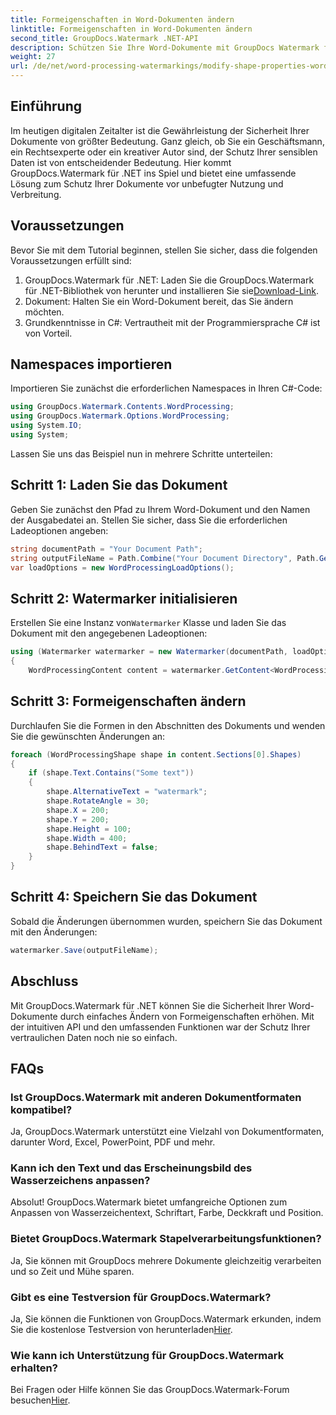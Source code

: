 ```yaml
---
title: Formeigenschaften in Word-Dokumenten ändern
linktitle: Formeigenschaften in Word-Dokumenten ändern
second_title: GroupDocs.Watermark .NET-API
description: Schützen Sie Ihre Word-Dokumente mit GroupDocs Watermark für .NET. Ändern Sie die Formeigenschaften ganz einfach, um die Sicherheit zu erhöhen.
weight: 27
url: /de/net/word-processing-watermarkings/modify-shape-properties-word-docs/
---
```

## Einführung
Im heutigen digitalen Zeitalter ist die Gewährleistung der Sicherheit Ihrer Dokumente von größter Bedeutung. Ganz gleich, ob Sie ein Geschäftsmann, ein Rechtsexperte oder ein kreativer Autor sind, der Schutz Ihrer sensiblen Daten ist von entscheidender Bedeutung. Hier kommt GroupDocs.Watermark für .NET ins Spiel und bietet eine umfassende Lösung zum Schutz Ihrer Dokumente vor unbefugter Nutzung und Verbreitung.
## Voraussetzungen
Bevor Sie mit dem Tutorial beginnen, stellen Sie sicher, dass die folgenden Voraussetzungen erfüllt sind:
1.  GroupDocs.Watermark für .NET: Laden Sie die GroupDocs.Watermark für .NET-Bibliothek von herunter und installieren Sie sie[Download-Link](https://releases.groupdocs.com/Watermark/net/).
2. Dokument: Halten Sie ein Word-Dokument bereit, das Sie ändern möchten.
3. Grundkenntnisse in C#: Vertrautheit mit der Programmiersprache C# ist von Vorteil.

## Namespaces importieren
Importieren Sie zunächst die erforderlichen Namespaces in Ihren C#-Code:
```csharp
using GroupDocs.Watermark.Contents.WordProcessing;
using GroupDocs.Watermark.Options.WordProcessing;
using System.IO;
using System;
```
Lassen Sie uns das Beispiel nun in mehrere Schritte unterteilen:
## Schritt 1: Laden Sie das Dokument
Geben Sie zunächst den Pfad zu Ihrem Word-Dokument und den Namen der Ausgabedatei an. Stellen Sie sicher, dass Sie die erforderlichen Ladeoptionen angeben:
```csharp
string documentPath = "Your Document Path";
string outputFileName = Path.Combine("Your Document Directory", Path.GetFileName(documentPath));
var loadOptions = new WordProcessingLoadOptions();
```
## Schritt 2: Watermarker initialisieren
Erstellen Sie eine Instanz von`Watermarker` Klasse und laden Sie das Dokument mit den angegebenen Ladeoptionen:
```csharp
using (Watermarker watermarker = new Watermarker(documentPath, loadOptions))
{
    WordProcessingContent content = watermarker.GetContent<WordProcessingContent>();
```
## Schritt 3: Formeigenschaften ändern
Durchlaufen Sie die Formen in den Abschnitten des Dokuments und wenden Sie die gewünschten Änderungen an:
```csharp
foreach (WordProcessingShape shape in content.Sections[0].Shapes)
{
    if (shape.Text.Contains("Some text"))
    {
        shape.AlternativeText = "watermark";
        shape.RotateAngle = 30;
        shape.X = 200;
        shape.Y = 200;
        shape.Height = 100;
        shape.Width = 400;
        shape.BehindText = false;
    }
}
```
## Schritt 4: Speichern Sie das Dokument
Sobald die Änderungen übernommen wurden, speichern Sie das Dokument mit den Änderungen:
```csharp
watermarker.Save(outputFileName);
```
## Abschluss
Mit GroupDocs.Watermark für .NET können Sie die Sicherheit Ihrer Word-Dokumente durch einfaches Ändern von Formeigenschaften erhöhen. Mit der intuitiven API und den umfassenden Funktionen war der Schutz Ihrer vertraulichen Daten noch nie so einfach.

## FAQs
### Ist GroupDocs.Watermark mit anderen Dokumentformaten kompatibel?
Ja, GroupDocs.Watermark unterstützt eine Vielzahl von Dokumentformaten, darunter Word, Excel, PowerPoint, PDF und mehr.
### Kann ich den Text und das Erscheinungsbild des Wasserzeichens anpassen?
Absolut! GroupDocs.Watermark bietet umfangreiche Optionen zum Anpassen von Wasserzeichentext, Schriftart, Farbe, Deckkraft und Position.
### Bietet GroupDocs.Watermark Stapelverarbeitungsfunktionen?
Ja, Sie können mit GroupDocs mehrere Dokumente gleichzeitig verarbeiten und so Zeit und Mühe sparen.
### Gibt es eine Testversion für GroupDocs.Watermark?
 Ja, Sie können die Funktionen von GroupDocs.Watermark erkunden, indem Sie die kostenlose Testversion von herunterladen[Hier](https://releases.groupdocs.com/).
### Wie kann ich Unterstützung für GroupDocs.Watermark erhalten?
 Bei Fragen oder Hilfe können Sie das GroupDocs.Watermark-Forum besuchen[Hier](https://forum.groupdocs.com/c/watermark/19).